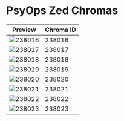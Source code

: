 # PsyOps Zed Chromas

| Preview | Chroma ID |
|---------|-----------|
| ![238016](https://raw.communitydragon.org/latest/plugins/rcp-be-lol-game-data/global/default/v1/champion-chroma-images/238/238016.png) | 238016 |
| ![238017](https://raw.communitydragon.org/latest/plugins/rcp-be-lol-game-data/global/default/v1/champion-chroma-images/238/238017.png) | 238017 |
| ![238018](https://raw.communitydragon.org/latest/plugins/rcp-be-lol-game-data/global/default/v1/champion-chroma-images/238/238018.png) | 238018 |
| ![238019](https://raw.communitydragon.org/latest/plugins/rcp-be-lol-game-data/global/default/v1/champion-chroma-images/238/238019.png) | 238019 |
| ![238020](https://raw.communitydragon.org/latest/plugins/rcp-be-lol-game-data/global/default/v1/champion-chroma-images/238/238020.png) | 238020 |
| ![238021](https://raw.communitydragon.org/latest/plugins/rcp-be-lol-game-data/global/default/v1/champion-chroma-images/238/238021.png) | 238021 |
| ![238022](https://raw.communitydragon.org/latest/plugins/rcp-be-lol-game-data/global/default/v1/champion-chroma-images/238/238022.png) | 238022 |
| ![238023](https://raw.communitydragon.org/latest/plugins/rcp-be-lol-game-data/global/default/v1/champion-chroma-images/238/238023.png) | 238023 |